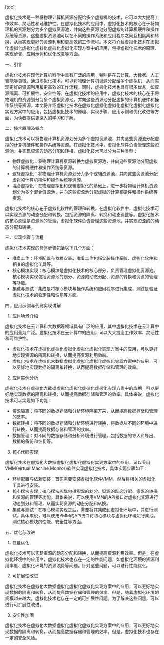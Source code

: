 
[toc]                    
                
                
虚拟化技术是一种将物理计算机资源分配给多个虚拟机的技术，它可以大大提高工作效率、灵活性和可维护性。在虚拟化技术的应用中，虚拟化技术的核心在于将物理机的资源划分为多个虚拟资源池，并向这些资源池分配虚拟的计算机硬件和操作系统等资源。这些虚拟资源池可以在不同的操作系统和应用程序之间互相隔离和转换，从而实现更好的资源利用和更高效的工作流程。本文将介绍虚拟化技术在虚拟化虚拟化虚拟化虚拟化虚拟化虚拟化实现方案中的应用，包括虚拟化技术的原理、实现步骤、应用示例和优化改进等方面。

一、引言

虚拟化技术在现代计算机科学中具有广泛的应用，特别是在云计算、大数据、人工智能等领域。通过虚拟化技术，可以将物理计算机资源分配给多个虚拟机，从而实现更好的资源利用和更高效的工作流程。同时，虚拟化技术也具有很多优点，如资源隔离、可扩展性、安全性等。在虚拟化技术的应用中，虚拟化技术的核心在于将物理机的资源划分为多个虚拟资源池，并向这些资源池分配虚拟的计算机硬件和操作系统等资源。本文将介绍虚拟化技术在虚拟化虚拟化虚拟化虚拟化虚拟化虚拟化实现方案中的应用，包括虚拟化技术的原理、实现步骤、应用示例和优化改进等方面，为读者提供更深入的学习和了解。

二、技术原理及概念

虚拟化技术可以将物理计算机资源划分为多个虚拟资源池，并向这些资源池分配虚拟的计算机硬件和操作系统等资源。在虚拟化技术中，虚拟化软件负责管理这些资源池，并实现资源的动态分配和转换。虚拟化技术可以分为三种类型：

- 物理虚拟化：将物理计算机资源转换为虚拟资源池，并向这些资源池分配虚拟的计算机硬件和操作系统等资源。
- 逻辑虚拟化：将物理计算机资源划分为多个逻辑资源池，并向这些资源池分配虚拟的计算机硬件和操作系统等资源。
- 混合虚拟化：在物理虚拟化和逻辑虚拟化的基础上，进一步将物理计算机资源划分为多个混合资源池，并向这些资源池分配虚拟的计算机硬件和操作系统等资源。

虚拟化技术的核心在于虚拟化软件的管理和转换。在虚拟化软件中，虚拟化技术可以实现资源的动态分配和转换，包括资源的隔离、转换和动态调整等。虚拟化技术的核心原理是资源池的管理，虚拟化软件负责管理这些资源池，并实现资源的的动态分配和转换。

三、实现步骤与流程

虚拟化技术实现的具体步骤包括以下几个方面：

- 准备工作：环境配置与依赖安装。准备工作包括安装操作系统、虚拟化软件和相关的虚拟化工具等。
- 核心模块实现：核心模块是虚拟化技术的核心部分，负责管理虚拟化资源池。核心模块实现包括资源池的划分、资源的动态分配、资源的转换和资源的管理等功能。
- 集成与测试：集成是将核心模块与操作系统和应用程序进行集成，测试是验证虚拟化技术的稳定性和性能等方面。

四、应用示例与代码实现讲解

1. 应用场景介绍

虚拟化技术在云计算和大数据等领域具有广泛的应用，其中虚拟化技术在云计算中的应用最为广泛。虚拟化技术在云计算中的应用，可以大大提高工作效率、灵活性和可维护性。

- 虚拟化技术在虚拟化虚拟化虚拟化虚拟化虚拟化实现方案中的应用，可以更好地实现资源的隔离和转换，从而提高资源利用效率。
- 虚拟化技术在虚拟化大数据虚拟化虚拟化虚拟化虚拟化实现方案中的应用，可以更好地实现数据的隔离和转换，从而提高数据存储和管理的效率。

2. 应用实例分析

虚拟化技术在虚拟化大数据虚拟化虚拟化虚拟化虚拟化实现方案中的应用，可以更好地实现数据的隔离和转换，从而提高数据存储和管理的效率。具体来说，虚拟化技术可以实现如下功能：

- 资源隔离：将不同的数据存储和分析环境隔离开来，从而提高数据存储和管理的效率。
- 数据转换：将不同的数据存储和分析环境进行转换，将数据从不同的环境中进行转换，从而提高数据存储和管理的效率。
- 数据管理：对不同的数据存储和分析环境进行管理，包括数据的导入和导出、数据的备份和恢复等。

3. 核心代码实现

虚拟化技术在虚拟化大数据虚拟化虚拟化虚拟化实现方案中的应用，可以采用VMM(Virtual Machine Monitor)软件实现虚拟化技术，具体实现步骤如下：

- 环境配置与依赖安装：首先需要安装虚拟化软件VMM，然后将相关的虚拟化工具进行安装。
- 核心模块实现：核心模块实现包括资源的划分、资源的动态分配、资源的转换和资源的管理等功能。具体来说，可以使用VMM的API接口对虚拟化资源进行动态划分和管理，从而实现资源的动态分配和转换。
- 集成与测试：在核心模块实现之后，需要将其集成到虚拟化环境中，并进行测试。具体来说，可以使用VMM的API接口将核心模块与虚拟化环境进行集成，测试核心模块的性能、安全性等方面。

五、优化与改进

1. 性能优化

虚拟化技术可以实现资源的动态分配和转换，从而提高资源利用效率。但是，在虚拟化环境中的应用中，虚拟化技术也存在一定的性能问题，如虚拟化环境的资源利用率低、虚拟化环境的资源浪费等问题。针对这些问题，可以进行性能优化。

2. 可扩展性改进

虚拟化技术在虚拟化大数据虚拟化虚拟化虚拟化实现方案中的应用，可以更好地实现数据的隔离和转换，从而提高数据存储和管理的效率。但是，随着虚拟化环境的规模越来越大，虚拟化技术也存在一定的可扩展性问题。为了解决这些问题，可以进行可扩展性改进。

3. 安全性加固

虚拟化技术在虚拟化大数据虚拟化虚拟化虚拟化实现方案中的应用，可以更好地实现数据的隔离和转换，从而提高数据存储和管理的效率。但是，虚拟化技术也存在一定的安全风险。

